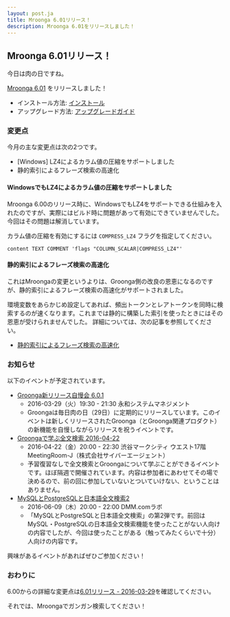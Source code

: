 ```yaml
---
layout: post.ja
title: Mroonga 6.01リリース！
description: Mroonga 6.01をリリースしました！
---
```


## Mroonga 6.01リリース！

今日は肉の日ですね。

[Mroonga 6.01](/ja/docs/news.html#release-6.01) をリリースしました！

  * インストール方法: [インストール](/ja/docs/install.html)
  * アップグレード方法: [アップグレードガイド](/ja/docs/upgrade.html)

### 変更点

今月の主な変更点は次の2つです。

* [Windows] LZ4によるカラム値の圧縮をサポートしました
* 静的索引によるフレーズ検索の高速化

#### WindowsでもLZ4によるカラム値の圧縮をサポートしました

Mroonga 6.00のリリース時に、WindowsでもLZ4をサポートできる仕組みを入れたのですが、実際にはビルド時に問題があって有効にできていませんでした。今回はその問題は解消しています。

カラム値の圧縮を有効にするには ``COMPRESS_LZ4`` フラグを指定してください。

```
content TEXT COMMENT 'flags "COLUMN_SCALAR|COMPRESS_LZ4"'
```

#### 静的索引によるフレーズ検索の高速化

これはMroongaの変更というよりは、Groonga側の改良の恩恵になるのですが、静的索引によるフレーズ検索の高速化がサポートされました。

環境変数をあらかじめ設定してあれば、頻出トークンとレアトークンを同時に検索するのが速くなります。これまでは静的に構築した索引を使ったときにはその恩恵が受けられませんでした。
詳細については、次の記事を参照してください。

* [静的索引によるフレーズ検索の高速化](http://groonga.org/ja/blog/2016/03/28/chunk-split.html)

### お知らせ

以下のイベントが予定されています。

  * [Groonga新リリース自慢会 6.0.1](https://groonga.doorkeeper.jp/events/41564)
    * 2016-03-29（火）19:30 - 21:30 永和システムマネジメント
    * Groongaは毎日肉の日（29日）に定期的にリリースしています。このイベントは新しくリリースされたGroonga（とGroonga関連プロダクト）の新機能を自慢しながらリリースを祝うイベントです。
  * [Groongaで学ぶ全文検索 2016-04-22](https://groonga.doorkeeper.jp/events/41978)
    * 2016-04-22（金）20:00 - 22:30 渋谷マークシティ ウエスト17階 MeetingRoom-J（株式会社サイバーエージェント）
    * 予習復習なしで全文検索とGroongaについて学ぶことができるイベントです。ほぼ隔週で開催されています。内容は参加者にあわせてその場で決めるので、前の回に参加していないとついていけない、ということはありません。
  * [MySQLとPostgreSQLと日本語全文検索2](https://groonga.doorkeeper.jp/events/41770)
    * 2016-06-09（木）20:00 - 22:00 DMM.comラボ
    * 「MySQLとPostgreSQLと日本語全文検索」の第2弾です。前回はMySQL・PostgreSQLの日本語全文検索機能を使ったことがない人向けの内容でしたが、今回は使ったことがある（触ってみたくらいで十分）人向けの内容です。

興味があるイベントがあればぜひご参加ください！

### おわりに

6.00からの詳細な変更点は[6.01リリース - 2016-03-29](/ja/docs/news.html#release-6.01)を確認してください。

それでは、Mroongaでガンガン検索してください！
